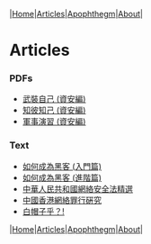 |[Home](/README.md)|[Articles](/articles.md)|[Apophthegm](/apophthegm.md)|[About](/about.md)|

# **Articles**

### PDFs

- [武裝自己 (資安編)](/armour_yourself.md)
- [知彼知己 (資安編)](/know_your_enemies.md)
- [軍事演習 (資安編)](/military_exercises.md)

### Text

- [如何成為黑客 (入門篇)](/become-hacker.md)
- [如何成為黑客 (進階篇)](/become-hacker_1.md)
- [中華人民共和國網絡安全法精選](/cyber-law-china.md)
- [中國香港網絡罪行硏究](/cyber-law-hk.md)
- [白帽子乎？!](/laws2019_1.md)

|[Home](/README.md)|[Articles](/articles.md)|[Apophthegm](/apophthegm.md)|[About](/about.md)|
